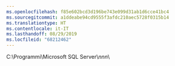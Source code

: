 ```yaml
---
ms.openlocfilehash: f85e602bcd3d196be743e099d31ab1d6cce41bc4
ms.sourcegitcommit: a1ddeabe94cd9555f3afdc210aec5728f0315b14
ms.translationtype: HT
ms.contentlocale: it-IT
ms.lasthandoff: 08/29/2019
ms.locfileid: "68212462"
---
```

 C:\Programmi\Microsoft SQL Server\\*nnn*\  